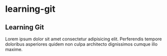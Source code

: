 # learning-git

## Learning Git 

Lorem ipsum dolor sit amet consectetur adipisicing elit. 
Perferendis tempore doloribus asperiores quidem non culpa architecto dignissimos cumque illo maxime.
